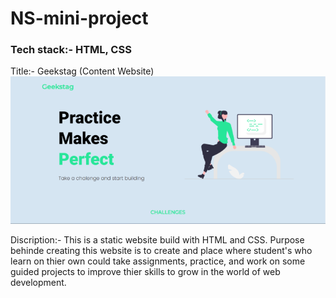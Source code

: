# NS-mini-project
### Tech stack:- HTML, CSS

Title:- Geekstag (Content Website)
![Alt text](https://github.com/deepaks37/NS-mini-project/blob/main/img/geekstagheader.png)



Discription:- This is a static website build with HTML and CSS. Purpose behinde creating this website is to create and place where student's who learn on thier own could take assignments, practice, and work on some guided projects to improve thier skills to grow in the world of web development.
